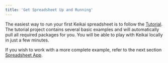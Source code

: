 ```yaml
---
title: 'Get Spreadsheet Up and Running'
---
```

The easiest way to run your first Keikai spreadsheet is to follow the [Tutorial](/tutorial). The tutorial project contains several basic examples and will automatically pull all required packages for you. You will be able to play with Keikai locally in just a few minutes. 

If you wish to work with a more complete example, refer to the next section [Spreadsheet App](Spreadsheet_App).


